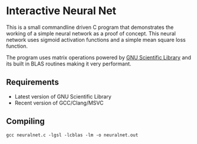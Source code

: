 # Interactive Neural Net

This is a small commandline driven C program that demonstrates the working of a simple neural network as a proof of concept. This neural network uses sigmoid activation functions and a simple mean square loss function.

The program uses matrix operations powered by [GNU Scientific Library](https://www.gnu.org/software/gsl/) and its built in BLAS routines making it very performant.


## Requirements

* Latest version of GNU Scientific Library
* Recent version of GCC/Clang/MSVC

## Compiling

``` gcc neuralnet.c -lgsl -lcblas -lm -o neuralnet.out ```
